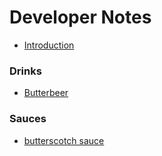# Developer Notes

* [Introduction](README.md)

### Drinks
* [Butterbeer](drinks/butterbeer.md)

### Sauces
* [butterscotch sauce](sauces/butterscotch_sauce.md)
